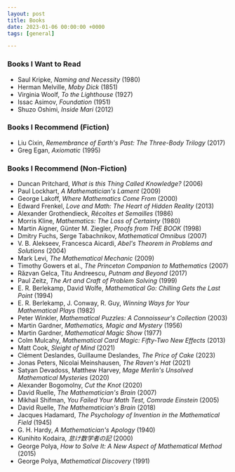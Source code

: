 ```yaml
---
layout: post
title: Books
date: 2023-01-06 00:00:00 +0000
tags: [general]

---
```


### Books I Want to Read
- Saul Kripke, _Naming and Necessity_ (1980)
- Herman Melville, _Moby Dick_ (1851)
- Virginia Woolf, _To the Lighthouse_ (1927)
- Issac Asimov, _Foundation_ (1951)
- Shuzo Oshimi, _Inside Mari_ (2012)

### Books I Recommend (Fiction)
- Liu Cixin, _Remembrance of Earth's Past: The Three-Body Trilogy_ (2017)
- Greg Egan, _Axiomatic_ (1995)

### Books I Recommend (Non-Fiction)
- Duncan Pritchard, *What is this Thing Called Knowledge?* (2006)
- Paul Lockhart, _A Mathematician's Lament_ (2009)
- George Lakoff, _Where Mathematics Come From_ (2000)
- Edward Frenkel, *Love and Math: The Heart of Hidden Reality* (2013)
- Alexander Grothendieck, *Récoltes et Semailles* (1986)
- Morris Kline, *Mathematics: The Loss of Certainty* (1980)
- Martin Aigner, Günter M. Ziegler, *Proofs from THE BOOK* (1998)
- Dmitry Fuchs, Serge Tabachnikov, *Mathematical Omnibus* (2007)
- V. B. Alekseev, Francesca Aicardi, *Abel's Theorem in Problems and Solutions* (2004)
- Mark Levi, *The Mathematical Mechanic* (2009)
- Timothy Gowers et al., *The Princeton Companion to Mathematics* (2007)
- Răzvan Gelca, Titu Andreescu, *Putnam and Beyond* (2017)
- Paul Zeitz, *The Art and Craft of Problem Solving* (1999)
- E. R. Berlekamp, David Wolfe, *Mathematical Go: Chilling Gets the Last Point* (1994)
- E. R. Berlekamp, J. Conway, R. Guy, *Winning Ways for Your Mathematical Plays* (1982)
- Peter Winkler, *Mathematical Puzzles: A Connoisseur's Collection* (2003)
- Martin Gardner, *Mathematics, Magic and Mystery* (1956)
- Martin Gardner, *Mathematical Magic Show* (1977)
- Colm Mulcahy, *Mathematical Card Magic: Fifty-Two New Effects* (2013)
- Matt Cook, *Sleight of Mind* (2021)
- Clément Deslandes, Guillaume Deslandes, *The Price of Cake* (2023)
- Jonas Peters, Nicolai Meinshausen, *The Raven's Hat* (2021)
-  Satyan Devadoss, Matthew Harvey, *Mage Merlin's Unsolved Mathematical Mysteries* (2020)
- Alexander Bogomolny, *Cut the Knot* (2020)
- David Ruelle, *The Mathematician's Brain* (2007)
- Mikhail Shifman, *You Failed Your Math Test, Comrade Einstein* (2005)
- David Ruelle, *The Mathematician's Brain* (2018)
- Jacques Hadamard, *The Psychology of Invention in the Mathematical Field* (1945)
- G. H. Hardy, _A Mathematician's Apology_ (1940)
- Kunihito Kodaira, _怠け数学者の記_ (2000)
- George Polya, _How to Solve It: A New Aspect of Mathematical Method_ (2015)
- George Polya, _Mathematical Discovery_ (1991)
